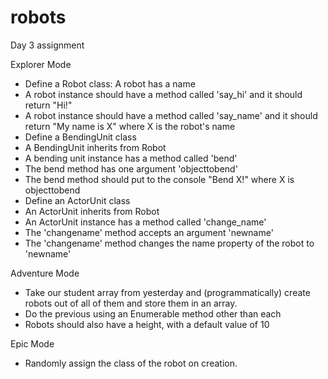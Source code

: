 # robots
Day 3 assignment

Explorer Mode
- Define a Robot class: A robot has a name
- A robot instance should have a method called 'say_hi' and it should return "Hi!"
- A robot instance should have a method called 'say_name' and it should return "My name is X" where X is the robot's name
- Define a BendingUnit class
- A BendingUnit inherits from Robot
- A bending unit instance has a method called 'bend'
- The bend method has one argument 'objecttobend'
- The bend method should put to the console "Bend X!" where X is objecttobend
- Define an ActorUnit class
- An ActorUnit inherits from Robot
- An ActorUnit instance has a method called 'change_name'
- The 'changename' method accepts an argument 'newname'
- The 'changename' method changes the name property of the robot to 'newname'

Adventure Mode
- Take our student array from yesterday and (programmatically) create robots out of all of them and store them in an array.
- Do the previous using an Enumerable method other than each
- Robots should also have a height, with a default value of 10

Epic Mode
- Randomly assign the class of the robot on creation.
